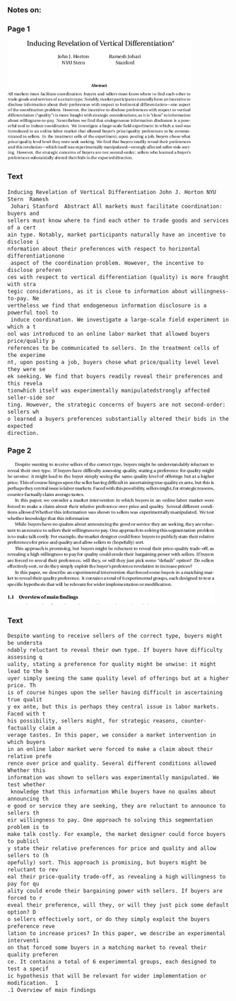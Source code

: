 ### Notes on: 
### Page 1
![Alt text](./images/file_1_cropped.png)

### Text
    Inducing Revelation of Vertical Differentiation John J. Horton NYU Stern  Ramesh
     Johari Stanford  Abstract All markets must facilitate coordination: buyers and 
    sellers must know where to find each other to trade goods and services of a cert
    ain type. Notably, market participants naturally have an incentive to disclose i
    nformation about their preferences with respect to horizontal differentiationone
     aspect of the coordination problem. However, the incentive to disclose preferen
    ces with respect to vertical differentiation (quality) is more fraught with stra
    tegic considerations, as it is close to information about willingness-to-pay. Ne
    vertheless we find that endogeneous information disclosure is a powerful tool to
     induce coordination. We investigate a large-scale field experiment in which a t
    ool was introduced to an online labor market that allowed buyers price/quality p
    references to be communicated to sellers. In the treatment cells of the experime
    nt, upon posting a job, buyers chose what price/quality level level they were se
    ek seeking. We find that buyers readily reveal their preferences and this revela
    tionwhich itself was experimentally manipulatedstrongly affected seller-side sor
    ting. However, the strategic concerns of buyers are not second-order: sellers wh
    o learned a buyers preferences substantially altered their bids in the expected 
    direction.  
### Page 2
![Alt text](./images/file_2_cropped.png)

### Text
    Despite wanting to receive sellers of the correct type, buyers might be understa
    ndably reluctant to reveal their own type. If buyers have difficulty assessing q
    uality, stating a preference for quality might be unwise: it might lead to the b
    uyer simply seeing the same quality level of offerings but at a higher price. Th
    is of course hinges upon the seller having difficult in ascertaining true qualit
    y ex ante, but this is perhaps they central issue is labor markets. Faced with t
    his possibility, sellers might, for strategic reasons, counter-factually claim a
    verage tastes. In this paper, we consider a market intervention in which buyers 
    in an online labor market were forced to make a claim about their relative prefe
    rence over price and quality. Several different conditions allowed Whether this 
    information was shown to sellers was experimentally manipulated. We test whether
     knowledge that this information While buyers have no qualms about announcing th
    e good or service they are seeking, they are reluctant to announce to sellers th
    eir willingness to pay. One approach to solving this segmentation problem is to 
    make talk costly. For example, the market designer could force buyers to publicl
    y state their relative preferences for price and quality and allow sellers to (h
    opefully) sort. This approach is promising, but buyers might be reluctant to rev
    eal their price-quality trade-off, as revealing a high willingness to pay for qu
    ality could erode their bargaining power with sellers. If buyers are forced to r
    eveal their preference, will they, or will they just pick some default option? D
    o sellers effectively sort, or do they simply exploit the buyers preference reve
    lation to increase prices? In this paper, we describe an experimental interventi
    on that forced some buyers in a matching market to reveal their quality preferen
    ce. It contains a total of 6 experimental groups, each designed to test a specif
    ic hypothesis that will be relevant for wider implementation or modification.  1
    .1 Overview of main findings  
